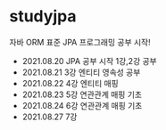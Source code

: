 # studyjpa
자바 ORM 표준 JPA 프로그래밍 공부 시작!  
  
- 2021.08.20 JPA 공부 시작 1강,2강 공부  
- 2021.08.21 3강 엔티티 영속성 공부  
- 2021.08.22 4강 엔티티 매핑
- 2021.08.23 5강 연관관계 매핑 기초
- 2021.08.24 6강 연관관계 매핑 기초
- 2021.08.27 7강 
